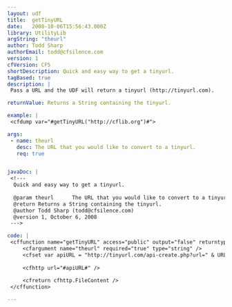 ```yaml
---
layout: udf
title:  getTinyURL
date:   2008-10-06T15:56:43.000Z
library: UtilityLib
argString: "theurl"
author: Todd Sharp
authorEmail: todd@cfsilence.com
version: 1
cfVersion: CF5
shortDescription: Quick and easy way to get a tinyurl.
tagBased: true
description: |
 Pass a URL and the UDF will return a tinyurl (http://tinyurl.com).

returnValue: Returns a String containing the tinyurl.

example: |
 <cfdump var="#getTinyURL("http://cflib.org")#">

args:
 - name: theurl
   desc: The URL that you would like to convert to a tinyurl.
   req: true


javaDoc: |
 <!---
  Quick and easy way to get a tinyurl.
  
  @param theurl      The URL that you would like to convert to a tinyurl. (Required)
  @return Returns a String containing the tinyurl. 
  @author Todd Sharp (todd@cfsilence.com) 
  @version 1, October 6, 2008 
 --->

code: |
 <cffunction name="getTinyURL" access="public" output="false" returntype="string">
     <cfargument name="theurl" required="true" type="string" />
     <cfset var apiURL = "http://tinyurl.com/api-create.php?url=" & URLEncodedFormat(arguments.theurl) />
     
     <cfhttp url="#apiURL#" />
     
     <cfreturn cfhttp.FileContent />
 </cffunction>

---
```


